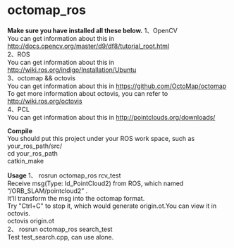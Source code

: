 octomap_ros
===========
<b>Make sure you have installed all these below.</b>
1、OpenCV<br/>
You can get information about this in http://docs.opencv.org/master/d9/df8/tutorial_root.html<br/>
2、ROS<br/>
You can get information about this in http://wiki.ros.org/indigo/Installation/Ubuntu<br/>
3、octomap && octovis<br/>
You can get information about this in https://github.com/OctoMap/octomap<br/>
To get more information about octovis, you can refer to http://wiki.ros.org/octovis<br/>
4、PCL<br/>
You can get information about this in http://pointclouds.org/downloads/<br/>

<b>Compile</b><br/>
You should put this project under your ROS work space, such as your_ros_path/src/<br/>
cd your_ros_path<br/>
catkin_make<br/>

<b>Usage</b>
1、 rosrun octomap_ros rcv_test<br/>
Receive msg(Type: Id_PointCloud2) from ROS, which named “/ORB_SLAM/pointcloud2” .<br/>
It'll transform the msg into the octomap format.<br/>
Try "Ctrl+C" to stop it, which would generate origin.ot.You can view it in octovis.<br/>
octovis  origin.ot<br/>
2、 rosrun octomap_ros search_test<br/>
Test test_search.cpp, can use alone.<br/>
